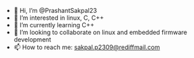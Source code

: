 - 👋 Hi, I’m @PrashantSakpal23
- 👀 I’m interested in linux, C, C++
- 🌱 I’m currently learning C++
- 💞️ I’m looking to collaborate on linux and embedded firmware development
- 📫 How to reach me: sakpal.p2309@rediffmail.com

<!---
PrashantSakpal23/PrashantSakpal23 is a ✨ special ✨ repository because its `README.md` (this file) appears on your GitHub profile.
You can click the Preview link to take a look at your changes.
--->
